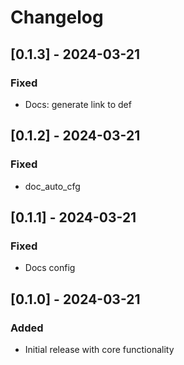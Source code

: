 # Changelog

## [0.1.3] - 2024-03-21

### Fixed

- Docs: generate link to def

## [0.1.2] - 2024-03-21

### Fixed

- doc_auto_cfg

## [0.1.1] - 2024-03-21

### Fixed

- Docs config

## [0.1.0] - 2024-03-21

### Added

- Initial release with core functionality
